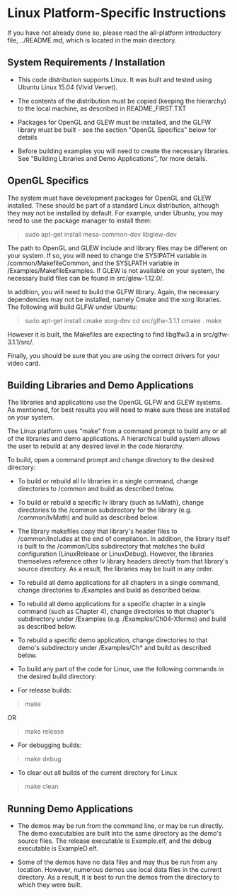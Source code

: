 Linux Platform-Specific Instructions
====================================

If you have not already done so, please read the all-platform introductory file, ../README.md, which is located in the main directory.

System Requirements / Installation
----------------------------------

* This code distribution supports Linux.  It was built and tested using Ubuntu Linux 15.04 (Vivid Vervet).

* The contents of the distribution must be copied (keeping the hierarchy) to the local machine, as described in README_FIRST.TXT

* Packages for OpenGL and GLEW must be installed, and the GLFW library must be built - see the section "OpenGL Specifics" below for details

* Before building examples you will need to create the necessary libraries.
See "Building Libraries and Demo Applications", for more details.

OpenGL Specifics
----------------

The system must have development packages for OpenGL and GLEW installed.  These should be part of a standard Linux distribution, although they may not be installed by default.  For example, under Ubuntu, you may need to use the package manager to install them:

> sudo apt-get install mesa-common-dev libglew-dev

The path to OpenGL and GLEW include and library files may be different on your system.  If so, you will need to change the SYSIPATH variable in /common/MakefileCommon, and the SYSLPATH variable in /Examples/MakefileExamples. If GLEW is not available on your system, the necessary build files can be found in src/glew-1.12.0/.

In addition, you will need to build the GLFW library. Again, the necessary dependencies may not be installed, namely Cmake and the xorg libraries. The following will build GLFW under Ubuntu:

> sudo apt-get install cmake xorg-dev
> cd src/glfw-3.1.1
> cmake .
> make

However it is built, the Makefiles are expecting to find libglfw3.a in src/glfw-3.1.1/src/.

Finally, you should be sure that you are using the correct drivers for your video card.  

Building Libraries and Demo Applications
----------------------------------------

The libraries and applications use the OpenGL GLFW and GLEW systems.  As mentioned, for best results you will need to make sure these are installed on your system.

The Linux platform uses "make" from a command prompt to build any or all of the libraries and demo applications.  A hierarchical build system allows the user to rebuild at any desired level in the code hierarchy.

To build, open a command prompt and change directory to the desired directory:

* To build or rebuild all Iv libraries in a single command, change directories to /common and build as described below.

* To build or rebuild a specific Iv library (such as IvMath), change directories to the /common subdirectory for the library (e.g. /common/IvMath) and build as described below.

* The library makefiles copy that library's header files to /common/Includes at the end of compilation.  In addition, the library itself is built to the /common/Libs subdirectory that matches the build configuration (LinuxRelease or LinuxDebug).  However, the libraries themselves reference other Iv library headers directly from that library's source directory.  As a result, the libraries may be built in any order.

* To rebuild all demo applications for all chapters in a single command, change directories to /Examples and build as described below.

* To rebuild all demo applications for a specific chapter in a single command (such as Chapter 4), change directories to that chapter's subdirectory under /Examples (e.g. /Examples/Ch04-Xforms) and build as described below.

* To rebuild a specific demo application, change directories to that demo's subdirectory under /Examples/Ch* and build as described below.

* To build any part of the code for Linux, use the following commands in the desired build directory:

* For release builds:

> make

OR

> make release

* For debugging builds:

> make debug

* To clear out all builds of the current directory for Linux

> make clean

Running Demo Applications
-------------------------

* The demos may be run from the command line, or may be run directly.  The demo executables are built into the same directory as the demo's source files.  The release executable is Example.elf, and the debug executable is ExampleD.elf.

* Some of the demos have no data files and may thus be run from any location.  However, numerous demos use local data files in the current directory.  As a result, it is best to run the demos from the directory to which they were built.



